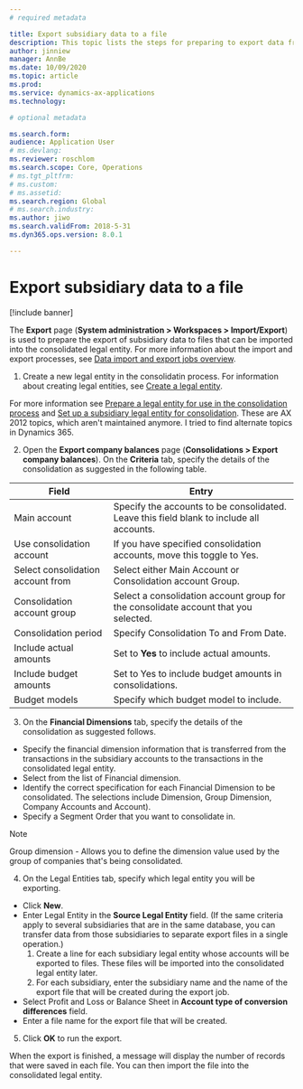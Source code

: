 ```yaml
---
# required metadata

title: Export subsidiary data to a file
description: This topic lists the steps for preparing to export data from Dynamics 365 Finance to then import into a consolidated legal entity.
author: jinniew
manager: AnnBe
ms.date: 10/09/2020
ms.topic: article
ms.prod: 
ms.service: dynamics-ax-applications
ms.technology: 

# optional metadata

ms.search.form: 
audience: Application User
# ms.devlang: 
ms.reviewer: roschlom
ms.search.scope: Core, Operations
# ms.tgt_pltfrm: 
# ms.custom: 
# ms.assetid: 
ms.search.region: Global
# ms.search.industry: 
ms.author: jiwo
ms.search.validFrom: 2018-5-31
ms.dyn365.ops.version: 8.0.1

---
```


# Export subsidiary data to a file

[!include banner] 

The **Export** page (**System administration > Workspaces > Import/Export**) is used to prepare the export of subsidiary data to files that can be imported into the consolidated legal entity. For more information about the import and export processes, see [Data import and export jobs overview](../../fin-ops-core/dev-itpro/data-entities/data-import-export-job.md).

1. Create a new legal entity in the consolidatin process. For information about creating legal entities, see [Create a legal entity](../../fin-ops-core/fin-ops/organization-administration/tasks/create-legal-entity.md).

For more information see [Prepare a legal entity for use in the consolidation process](prepare-company-for-consolidation.md) and [Set up a subsidiary legal entity for consolidation](set-up-subsidiary-company-for-consolidation.md). These are AX 2012 topics, which aren't maintained anymore. I tried to find alternate topics in Dynamics 365.

2. Open the **Export company balances** page (**Consolidations > Export company balances**). On the **Criteria** tab, specify the details of the consolidation as suggested in the following table.
          
|     Field                                  	|     Entry                                                                                          	|
|--------------------------------------------	|----------------------------------------------------------------------------------------------------	|
|     Main account                           	|     Specify the accounts to be consolidated. Leave this field  blank to include all accounts.    	|
|     Use consolidation account              	|     If you have specified consolidation accounts, move this toggle to Yes.                       	|
|     Select consolidation account from      	|     Select either Main Account or Consolidation account Group.                                   	|
|     Consolidation account group            	|     Select a consolidation account group for the consolidate account that you selected.          	|
|     Consolidation period                   	|     Specify Consolidation To and From Date.                                                      	|
|     Include actual amounts                 	|     Set to **Yes** to include actual amounts.                                                    	|
|     Include budget amounts                 	|     Set to Yes to include budget amounts in consolidations.                                      	|
|     Budget models                          	|     Specify which budget model to include.                                                       	|

 3. On the **Financial Dimensions** tab, specify the details of the consolidation as suggested follows. 

- Specify the financial dimension information that is transferred from the transactions in the subsidiary accounts to the transactions in the consolidated legal entity.
- Select from the list of Financial dimension.
- Identify the correct specification for each Financial Dimension to be consolidated. The selections include Dimension, Group Dimension, Company Accounts and Account).
- Specify a Segment Order that you want to consolidate in.

> [!Note]
> Group dimension - Allows you to define the dimension value used by the group of companies that's being consolidated.

4. On the Legal Entities tab, specify which legal entity you will be exporting.

- Click **New**.
- Enter Legal Entity in the **Source Legal Entity** field. (If the same criteria apply to several subsidiaries that are in the same database, you can transfer data from those subsidiaries to separate export files in a single operation.)
   1.	Create a line for each subsidiary legal entity whose accounts will be exported to files. These files will be imported into the consolidated legal entity later.
   2.	For each subsidiary, enter the subsidiary name and the name of the export file that will be created during the export job.
- Select Profit and Loss or Balance Sheet in **Account type of conversion differences** field.
- Enter a file name for the export file that will be created.

5. Click **OK** to run the export.

When the export is finished, a message will display the number of records that were saved in each file. You can then import the file into the consolidated legal entity.



